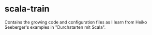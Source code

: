 # scala-train
Contains the growing code and configuration files as I learn from Heiko Seeberger's examples in "Durchstarten mit Scala".
